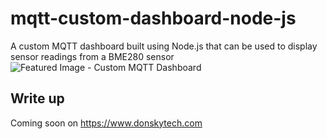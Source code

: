 # mqtt-custom-dashboard-node-js
A custom MQTT dashboard built using Node.js that can be used to display sensor readings from a BME280 sensor  
![Featured Image - Custom MQTT Dashboard](https://user-images.githubusercontent.com/69466026/213635253-3e988d9e-bc5b-49fe-9ef5-d1bfcd38075b.jpg)  
  
## Write up  
Coming soon on https://www.donskytech.com
